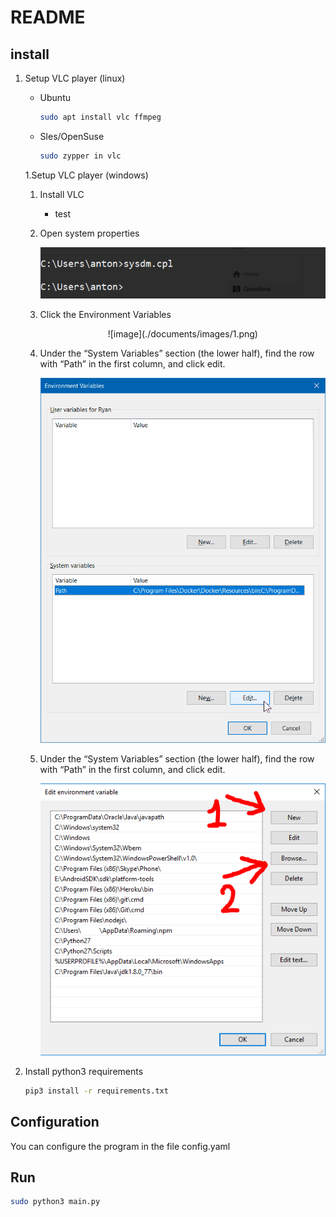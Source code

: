 # README

## install

1. Setup VLC player (linux)
   * Ubuntu
      ```bash
      sudo apt install vlc ffmpeg
      ```
   * Sles/OpenSuse
      ```bash
      sudo zypper in vlc
      ```

   1.Setup VLC player (windows)
      1. Install VLC
         * test
      2. Open system properties

         ![image](./documents/images/0.png)
      3. Click the Environment Variables

         <center>![image](./documents/images/1.png)</center>
      4. Under the “System Variables” section (the lower half), find the row with “Path” in the first column, and click edit.

         ![image](./documents/images/3.png)
      5. Under the “System Variables” section (the lower half), find the row with “Path” in the first column, and click edit.

         ![image](./documents/images/4.png) 
2. Install python3 requirements
      ```bash
      pip3 install -r requirements.txt
      ```
## Configuration

You can configure the program in the file config.yaml

## Run

   ```bash
   sudo python3 main.py
   ```
